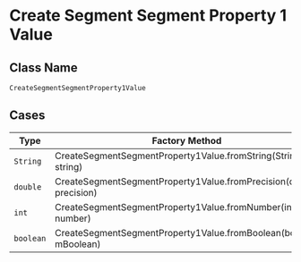 
# Create Segment Segment Property 1 Value

## Class Name

`CreateSegmentSegmentProperty1Value`

## Cases

| Type | Factory Method |
|  --- | --- |
| `String` | CreateSegmentSegmentProperty1Value.fromString(String string) |
| `double` | CreateSegmentSegmentProperty1Value.fromPrecision(double precision) |
| `int` | CreateSegmentSegmentProperty1Value.fromNumber(int number) |
| `boolean` | CreateSegmentSegmentProperty1Value.fromBoolean(boolean mBoolean) |

